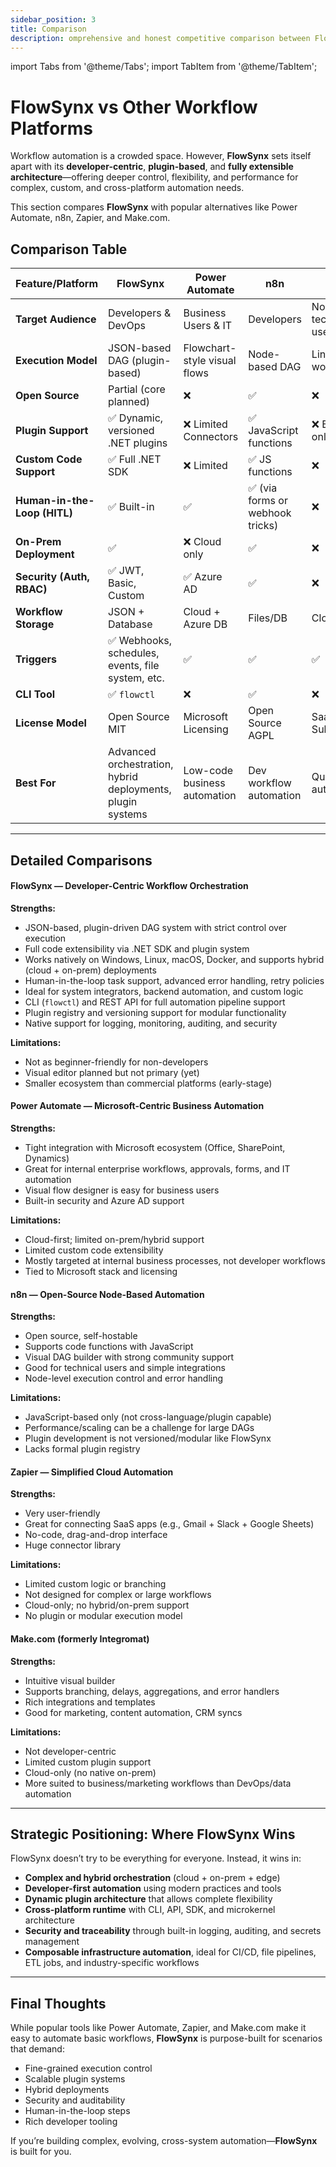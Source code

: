 ```yaml
---
sidebar_position: 3
title: Comparison
description: omprehensive and honest competitive comparison between FlowSynx and other well-known workflow automation platforms such as Power Automate, n8n, Zapier, and Make.com. 
---
```


import Tabs from '@theme/Tabs';
import TabItem from '@theme/TabItem';

# FlowSynx vs Other Workflow Platforms

Workflow automation is a crowded space. However, **FlowSynx** sets itself apart with its **developer-centric**, **plugin-based**, and **fully extensible architecture**—offering deeper control, flexibility, and performance for complex, custom, and cross-platform automation needs.

This section compares **FlowSynx** with popular alternatives like Power Automate, n8n, Zapier, and Make.com.

## Comparison Table

| Feature/Platform              | **FlowSynx**                              | Power Automate | **n8n**    | **Zapier** | **Make.com** |
|----------------------         |--------------                             |---------------------------|------------|------------|--------------|
| **Target Audience**           | Developers & DevOps                       | Business Users & IT | Developers | Non-technical users | Semi-technical users |
| **Execution Model**           | JSON-based DAG (plugin-based)             | Flowchart-style visual flows | Node-based DAG | Linear workflows | Visual blocks |
| **Open Source**               | Partial (core planned)                    | ❌ | ✅ | ❌ | ❌ |
| **Plugin Support**            | ✅ Dynamic, versioned .NET plugins        | ❌ Limited Connectors | ✅ JavaScript functions | ❌ Built-in only | ❌ Built-in only |
| **Custom Code Support**       | ✅ Full .NET SDK                          | ❌ Limited | ✅ JS functions | ❌ | ✅ JS modules |
| **Human-in-the-Loop (HITL)**  | ✅ Built-in                               | ✅ | ✅ (via forms or webhook tricks) | ❌ | ✅ (via manual triggers) |
| **On-Prem Deployment**        | ✅                                        | ❌ Cloud only | ✅ | ❌ | ✅ with workarounds |
| **Security (Auth, RBAC)**     | ✅ JWT, Basic, Custom                     | ✅ Azure AD | ✅ | ❌ | ✅ Basic auth |
| **Workflow Storage**          | JSON + Database                           | Cloud + Azure DB | Files/DB | Cloud | Cloud |
| **Triggers**                  | ✅ Webhooks, schedules, events, file system, etc. | ✅ | ✅ | ✅ | ✅ |
| **CLI Tool**                  | ✅ `flowctl` | ❌ | ✅ | ❌ | ❌ |
| **License Model**             | Open Source MIT | Microsoft Licensing | Open Source AGPL | SaaS Subscription | SaaS Subscription |
| **Best For**                  | Advanced orchestration, hybrid deployments, plugin systems | Low-code business automation | Dev workflow automation | Quick cloud automations | Marketing and integrations |

---

## Detailed Comparisons

<Tabs groupId="platform">
<TabItem value="flowsynx" label="FlowSynx">

#### FlowSynx — Developer-Centric Workflow Orchestration

**Strengths:**
- JSON-based, plugin-driven DAG system with strict control over execution
- Full code extensibility via .NET SDK and plugin system
- Works natively on Windows, Linux, macOS, Docker, and supports hybrid (cloud + on-prem) deployments
- Human-in-the-loop task support, advanced error handling, retry policies
- Ideal for system integrators, backend automation, and custom logic
- CLI (`flowctl`) and REST API for full automation pipeline support
- Plugin registry and versioning support for modular functionality
- Native support for logging, monitoring, auditing, and security

**Limitations:**
- Not as beginner-friendly for non-developers
- Visual editor planned but not primary (yet)
- Smaller ecosystem than commercial platforms (early-stage)

</TabItem>

<TabItem value="powerautomate" label="Power Automate">

#### Power Automate — Microsoft-Centric Business Automation

**Strengths:**
- Tight integration with Microsoft ecosystem (Office, SharePoint, Dynamics)
- Great for internal enterprise workflows, approvals, forms, and IT automation
- Visual flow designer is easy for business users
- Built-in security and Azure AD support

**Limitations:**
- Cloud-first; limited on-prem/hybrid support
- Limited custom code extensibility
- Mostly targeted at internal business processes, not developer workflows
- Tied to Microsoft stack and licensing

</TabItem>

<TabItem value="n8n" label="n8n">

#### n8n — Open-Source Node-Based Automation

**Strengths:**
- Open source, self-hostable
- Supports code functions with JavaScript
- Visual DAG builder with strong community support
- Good for technical users and simple integrations
- Node-level execution control and error handling

**Limitations:**
- JavaScript-based only (not cross-language/plugin capable)
- Performance/scaling can be a challenge for large DAGs
- Plugin development is not versioned/modular like FlowSynx
- Lacks formal plugin registry

</TabItem>

<TabItem value="zapier" label="Zapier">

#### Zapier — Simplified Cloud Automation

**Strengths:**
- Very user-friendly
- Great for connecting SaaS apps (e.g., Gmail + Slack + Google Sheets)
- No-code, drag-and-drop interface
- Huge connector library

**Limitations:**
- Limited custom logic or branching
- Not designed for complex or large workflows
- Cloud-only; no hybrid/on-prem support
- No plugin or modular execution model

</TabItem>

<TabItem value="make" label="Make.com">

#### Make.com (formerly Integromat)

**Strengths:**
- Intuitive visual builder
- Supports branching, delays, aggregations, and error handlers
- Rich integrations and templates
- Good for marketing, content automation, CRM syncs

**Limitations:**
- Not developer-centric
- Limited custom plugin support
- Cloud-only (no native on-prem)
- More suited to business/marketing workflows than DevOps/data automation

</TabItem>
</Tabs>

---

## Strategic Positioning: Where FlowSynx Wins

FlowSynx doesn’t try to be everything for everyone. Instead, it wins in:

- **Complex and hybrid orchestration** (cloud + on-prem + edge)
- **Developer-first automation** using modern practices and tools
- **Dynamic plugin architecture** that allows complete flexibility
- **Cross-platform runtime** with CLI, API, SDK, and microkernel architecture
- **Security and traceability** through built-in logging, auditing, and secrets management
- **Composable infrastructure automation**, ideal for CI/CD, file pipelines, ETL jobs, and industry-specific workflows

---

## Final Thoughts

While popular tools like Power Automate, Zapier, and Make.com make it easy to automate basic workflows, **FlowSynx** is purpose-built for scenarios that demand:

- Fine-grained execution control  
- Scalable plugin systems  
- Hybrid deployments  
- Security and auditability  
- Human-in-the-loop steps  
- Rich developer tooling

If you’re building complex, evolving, cross-system automation—**FlowSynx** is built for you.


